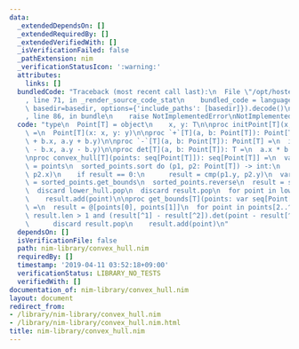 ```yaml
---
data:
  _extendedDependsOn: []
  _extendedRequiredBy: []
  _extendedVerifiedWith: []
  _isVerificationFailed: false
  _pathExtension: nim
  _verificationStatusIcon: ':warning:'
  attributes:
    links: []
  bundledCode: "Traceback (most recent call last):\n  File \"/opt/hostedtoolcache/Python/3.9.1/x64/lib/python3.9/site-packages/onlinejudge_verify/documentation/build.py\"\
    , line 71, in _render_source_code_stat\n    bundled_code = language.bundle(stat.path,\
    \ basedir=basedir, options={'include_paths': [basedir]}).decode()\n  File \"/opt/hostedtoolcache/Python/3.9.1/x64/lib/python3.9/site-packages/onlinejudge_verify/languages/nim.py\"\
    , line 86, in bundle\n    raise NotImplementedError\nNotImplementedError\n"
  code: "type\n  Point[T] = object\n    x, y: T\n\nproc initPoint[T](x, y: T): Point[T]\
    \ =\n  Point[T](x: x, y: y)\n\nproc `+`[T](a, b: Point[T]): Point[T] =\n  initPoint(a.x\
    \ + b.x, a.y + b.y)\n\nproc `-`[T](a, b: Point[T]): Point[T] =\n  initPoint(a.x\
    \ - b.x, a.y - b.y)\n\nproc det[T](a, b: Point[T]): T =\n  a.x * b.y - a.y * b.x\n\
    \nproc convex_hull[T](points: seq[Point[T]]): seq[Point[T]] =\n  var sorted_points\
    \ = points\n  sorted_points.sort do (p1, p2: Point[T]) -> int:\n    result = cmp(p1.x,\
    \ p2.x)\n    if result == 0:\n      result = cmp(p1.y, p2.y)\n  var lower_hull\
    \ = sorted_points.get_bounds\n  sorted_points.reverse\n  result = sorted_points.get_bounds\n\
    \  discard lower_hull.pop\n  discard result.pop\n  for point in lower_hull:\n\
    \    result.add(point)\n\nproc get_bounds[T](points: var seq[Point[T]]): seq[Point[T]]\
    \ =\n  result = @[points[0], points[1]]\n  for point in points[2..^1]:\n    while\
    \ result.len > 1 and (result[^1] - result[^2]).det(point - result[^1]) <= 0:\n\
    \      discard result.pop\n    result.add(point)\n"
  dependsOn: []
  isVerificationFile: false
  path: nim-library/convex_hull.nim
  requiredBy: []
  timestamp: '2019-04-11 03:52:18+09:00'
  verificationStatus: LIBRARY_NO_TESTS
  verifiedWith: []
documentation_of: nim-library/convex_hull.nim
layout: document
redirect_from:
- /library/nim-library/convex_hull.nim
- /library/nim-library/convex_hull.nim.html
title: nim-library/convex_hull.nim
---
```

